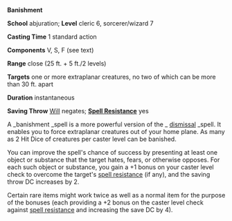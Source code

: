  **Banishment**

**School** abjuration; **Level** cleric 6, sorcerer/wizard 7

**Casting Time** 1 standard action

**Components** V, S, F (see text)

**Range** close (25 ft. + 5 ft./2 levels)

**Targets** one or more extraplanar creatures, no two of which can be more than 30 ft. apart

**Duration** instantaneous

**Saving Throw** [Will](../combat.html#_will) negates; **[Spell Resistance](../glossary.html#_spell-resistance)** yes

A _banishment _spell is a more powerful version of the _ [dismissal](dismissal.html#_dismissal) _spell. It enables you to force extraplanar creatures out of your home plane. As many as 2 Hit Dice of creatures per caster level can be banished.

You can improve the spell's chance of success by presenting at least one object or substance that the target hates, fears, or otherwise opposes. For each such object or substance, you gain a +1 bonus on your caster level check to overcome the target's [spell resistance](../glossary.html#_spell-resistance) (if any), and the saving throw DC increases by 2.

Certain rare items might work twice as well as a normal item for the purpose of the bonuses (each providing a +2 bonus on the caster level check against [spell resistance](../glossary.html#_spell-resistance) and increasing the save DC by 4).

